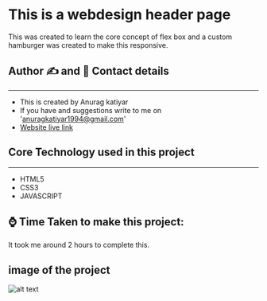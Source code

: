 # This is a webdesign header page
This was created to learn the core concept of flex box and a custom hamburger was created to make this responsive.
## Author ✍ and 📱 Contact details
---
- This is created by Anurag katiyar
- If you have and suggestions write to me on 'anuragkatiyar1994@gmail.com'
- [Website live link](https://graceful-conkies-68ff4f.netlify.app/)
## Core Technology used in this project
---
- HTML5
- CSS3
- JAVASCRIPT
## ⌚ Time Taken to make this project:
It took me around 2 hours to complete this.
## image of the project 
![alt text](./webdesign-img.jpg)